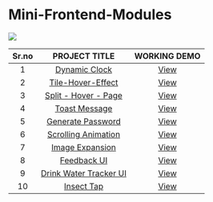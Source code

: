 # Mini-Frontend-Modules

<img src="http://ForTheBadge.com/images/badges/uses-css.svg">


|        Sr.no  |         PROJECT TITLE | WORKING DEMO |
| :-------------: | :-------------: | :-------------: |
|   1  | <a href="https://github.com/yashchitroda/Mini-Frontend-Modules/tree/main/Dynamic%20Clock">Dynamic Clock</a> |     <a href="https://yashchitroda.github.io/Mini-Frontend-Modules/Dynamic Clock/index.html">View</a> |
|   2  | <a href="https://github.com/yashchitroda/Mini-Frontend-Modules/tree/main/Tile-Hover-Effect">Tile-Hover-Effect</a> |     <a href="https://yashchitroda.github.io/Mini-Frontend-Modules/Tile-Hover-Effect/index.html">View</a> |
|   3  | <a href="https://github.com/yashchitroda/Mini-Frontend-Modules/tree/main/split-hover-page">Split - Hover - Page</a> | <a href="https://yashchitroda.github.io/Mini-Frontend-Modules/split-hover-page/index.html">View</a> |
|   4  | <a href="https://github.com/yashchitroda/Mini-Frontend-Modules/tree/main/Toast Message">Toast Message</a> |   <a href="https://yashchitroda.github.io/Mini-Frontend-Modules/Toast Message/index.html">View</a> |
|   5  | <a href="https://github.com/yashchitroda/Mini-Frontend-Modules/tree/main/Generate Password">Generate Password</a> |    <a href="https://yashchitroda.github.io/Mini-Frontend-Modules/Generate Password/index.html">View</a> |
|   6  | <a href="https://github.com/yashchitroda/Mini-Frontend-Modules/tree/main/Scrolling Animation">Scrolling Animation</a> |    <a href="https://yashchitroda.github.io/Mini-Frontend-Modules/Scrolling Animation/index.html">View</a> |
|   7  | <a href="https://github.com/yashchitroda/Mini-Frontend-Modules/tree/main/Image Expansion">Image Expansion</a> |    <a href="https://yashchitroda.github.io/Mini-Frontend-Modules/Image Expansion/index.html">View</a> |
|   8  | <a href="https://github.com/yashchitroda/Mini-Frontend-Modules/tree/main/Feedback UI">Feedback UI</a> |    <a href="https://yashchitroda.github.io/Mini-Frontend-Modules/Feedback UI/index.html">View</a> |
|   9  | <a href="https://github.com/yashchitroda/Mini-Frontend-Modules/tree/main/Drink Water Tracker UI">Drink Water Tracker UI</a> |    <a href="https://yashchitroda.github.io/Mini-Frontend-Modules/Drink Water Tracker UI/index.html">View</a> |
|   10  | <a href="https://github.com/yashchitroda/Mini-Frontend-Modules/tree/main/Insect Tap">Insect Tap</a> |    <a href="https://yashchitroda.github.io/Mini-Frontend-Modules/Insect Tap/index.html">View</a> |
